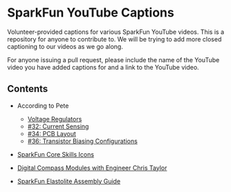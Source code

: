 SparkFun YouTube Captions
=========================

Volunteer-provided captions for various SparkFun YouTube videos. This is a
repository for anyone to contribute to.  We will be trying to add more closed
captioning to our videos as we go along.

For anyone issuing a pull request, please include the name of the YouTube video
you have added captions for and a link to the YouTube video.

Contents
--------

* According to Pete
  * [Voltage Regulators](https://www.youtube.com/watch?v=s1CM6P80EyQ)
  * [#32: Current Sensing](https://www.youtube.com/watch?v=qOtKbbXtXzQ)
  * [#34: PCB Layout](http://www.youtube.com/watch?v=NJKZZArjdg8)
  * [#36: Transistor Biasing Configurations](https://www.youtube.com/watch?v=t0UOSIUve9E)

* [SparkFun Core Skills Icons](https://www.youtube.com/watch?v=wj29Q2TbpTg)
* [Digital Compass Modules with Engineer Chris Taylor](https://www.youtube.com/watch?v=sBKHdt0OdPg&feature=youtu.be)
* [SparkFun Elastolite Assembly Guide](https://www.youtube.com/watch?v=aa3HT1FPj3gd)

